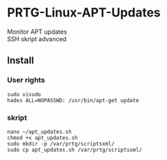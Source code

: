 # PRTG-Linux-APT-Updates
 Monitor APT updates  
 SSH skript advanced

## Install
### User rights
```
sudo visudo
hades ALL=NOPASSWD: /usr/bin/apt-get update
```

### skript
```
nano ~/apt_updates.sh
chmod +x apt_updates.sh
sudo mkdir -p /var/prtg/scriptsxml/
sudo cp apt_updates.sh /var/prtg/scriptsxml/
```
